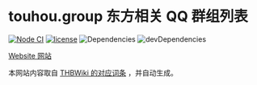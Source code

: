 # touhou.group 东方相关 QQ 群组列表

[![Node CI](https://github.com/thwiki/touhou-group/actions/workflows/deploy.yml/badge.svg)](https://github.com/thwiki/touhou-group/actions)
[![license](https://img.shields.io/github/license/thwiki/touhou-group.svg)](https://github.com/thwiki/touhou-group/blob/master/LICENSE)
![Dependencies](https://david-dm.org/thwiki/touhou-group.svg)
![devDependencies](https://status.david-dm.org/gh/thwiki/touhou-group.svg?type=dev)

[Website 网站](https://touhou.group)

本网站内容取自 [THBWiki 的对应词条](https://thwiki.cc/%E4%B8%9C%E6%96%B9%E7%9B%B8%E5%85%B3QQ%E7%BE%A4%E7%BB%84%E5%88%97%E8%A1%A8) ，并自动生成。
